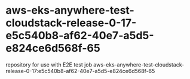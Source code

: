 # aws-eks-anywhere-test-cloudstack-release-0-17-e5c540b8-af62-40e7-a5d5-e824ce6d568f-65
repository for use with E2E test job aws-eks-anywhere-test-cloudstack-release-0-17:e5c540b8-af62-40e7-a5d5-e824ce6d568f-65
